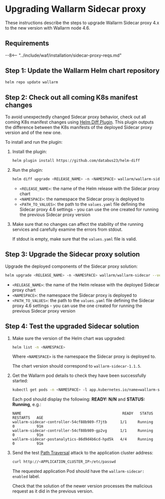 [ip-lists-docs]: ../user-guides/ip-lists/overview.md

# Upgrading Wallarm Sidecar proxy

These instructions describe the steps to upgrade Wallarm Sidecar proxy 4.x to the new version with Wallarm node 4.6.

## Requirements

--8<-- "../include/waf/installation/sidecar-proxy-reqs.md"

## Step 1: Update the Wallarm Helm chart repository

```bash
helm repo update wallarm
```

## Step 2: Check out all coming K8s manifest changes

To avoid unexpectedly changed Sidecar proxy behavior, check out all coming K8s manifest changes using [Helm Diff Plugin](https://github.com/databus23/helm-diff). This plugin outputs the difference between the K8s manifests of the deployed Sidecar proxy version and of the new one.

To install and run the plugin:

1. Install the plugin:

    ```bash
    helm plugin install https://github.com/databus23/helm-diff
    ```
2. Run the plugin:

    ```bash
    helm diff upgrade <RELEASE_NAME> -n <NAMESPACE> wallarm/wallarm-sidecar --version 4.6.1 -f <PATH_TO_VALUES>
    ```

    * `<RELEASE_NAME>`: the name of the Helm release with the Sidecar proxy chart
    * `<NAMESPACE>`: the namespace the Sidecar proxy is deployed to
    * `<PATH_TO_VALUES>`: the path to the `values.yaml` file defining the Sidecar proxy 4.6 settings - you can use the one created for running the previous Sidecar proxy version
3. Make sure that no changes can affect the stability of the running services and carefully examine the errors from stdout.

    If stdout is empty, make sure that the `values.yaml` file is valid.

## Step 3: Upgrade the Sidecar proxy solution

Upgrade the deployed components of the Sidecar proxy solution:

``` bash
helm upgrade <RELEASE_NAME> -n <NAMESPACE> wallarm/wallarm-sidecar --version 4.6.1 -f <PATH_TO_VALUES>
```

* `<RELEASE_NAME>`: the name of the Helm release with the deployed Sidecar proxy chart
* `<NAMESPACE>`: the namespace the Sidecar proxy is deployed to
* `<PATH_TO_VALUES>`: the path to the `values.yaml` file defining the Sidecar proxy 4.6 settings - you can use the one created for running the previous Sidecar proxy version

## Step 4: Test the upgraded Sidecar solution

1. Make sure the version of the Helm chart was upgraded:

    ```bash
    helm list -n <NAMESPACE>
    ```

    Where `<NAMESPACE>` is the namespace the Sidecar proxy is deployed to.

    The chart version should correspond to `wallarm-sidecar-1.1.5`.
1. Get the Wallarm pod details to check they have been successfully started:

    ```bash
    kubectl get pods -n <NAMESPACE> -l app.kubernetes.io/name=wallarm-sidecar
    ```

    Each pod should display the following: **READY: N/N** and **STATUS: Running**, e.g.:

    ```
    NAME                                              READY   STATUS    RESTARTS   AGE
    wallarm-sidecar-controller-54cf88b989-f7jtb      1/1     Running   0          91m
    wallarm-sidecar-controller-54cf88b989-gp2vg      1/1     Running   0          91m
    wallarm-sidecar-postanalytics-86d9d4b6cd-hpd5k   4/4     Running   0          91m
    ```
1. Send the test [Path Traversal](../attacks-vulns-list.md#path-traversal) attack to the application cluster address:

    ```bash
    curl http://<APPLICATION_CLUSTER_IP>/etc/passwd
    ```

    The requested application Pod should have the `wallarm-sidecar: enabled` label.

    Check that the solution of the newer version processes the malicious request as it did in the previous version.
